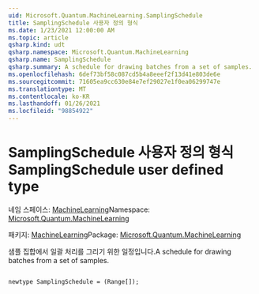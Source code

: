 ```yaml
---
uid: Microsoft.Quantum.MachineLearning.SamplingSchedule
title: SamplingSchedule 사용자 정의 형식
ms.date: 1/23/2021 12:00:00 AM
ms.topic: article
qsharp.kind: udt
qsharp.namespace: Microsoft.Quantum.MachineLearning
qsharp.name: SamplingSchedule
qsharp.summary: A schedule for drawing batches from a set of samples.
ms.openlocfilehash: 6def73bf58c087cd5b4a8eeef2f13d41e803de6e
ms.sourcegitcommit: 71605ea9cc630e84e7ef29027e1f0ea06299747e
ms.translationtype: MT
ms.contentlocale: ko-KR
ms.lasthandoff: 01/26/2021
ms.locfileid: "98854922"
---
```

# <a name="samplingschedule-user-defined-type"></a><span data-ttu-id="4c503-102">SamplingSchedule 사용자 정의 형식</span><span class="sxs-lookup"><span data-stu-id="4c503-102">SamplingSchedule user defined type</span></span>

<span data-ttu-id="4c503-103">네임 스페이스: [MachineLearning](xref:Microsoft.Quantum.MachineLearning)</span><span class="sxs-lookup"><span data-stu-id="4c503-103">Namespace: [Microsoft.Quantum.MachineLearning](xref:Microsoft.Quantum.MachineLearning)</span></span>

<span data-ttu-id="4c503-104">패키지: [MachineLearning](https://nuget.org/packages/Microsoft.Quantum.MachineLearning)</span><span class="sxs-lookup"><span data-stu-id="4c503-104">Package: [Microsoft.Quantum.MachineLearning](https://nuget.org/packages/Microsoft.Quantum.MachineLearning)</span></span>


<span data-ttu-id="4c503-105">샘플 집합에서 일괄 처리를 그리기 위한 일정입니다.</span><span class="sxs-lookup"><span data-stu-id="4c503-105">A schedule for drawing batches from a set of samples.</span></span>

```qsharp

newtype SamplingSchedule = (Range[]);
```

